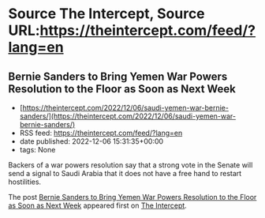 # Source The Intercept, Source URL:https://theintercept.com/feed/?lang=en

## Bernie Sanders to Bring Yemen War Powers Resolution to the Floor as Soon as Next Week
 - [https://theintercept.com/2022/12/06/saudi-yemen-war-bernie-sanders/](https://theintercept.com/2022/12/06/saudi-yemen-war-bernie-sanders/)
 - RSS feed: https://theintercept.com/feed/?lang=en
 - date published: 2022-12-06 15:31:35+00:00
 - tags: None

<p>Backers of a war powers resolution say that a strong vote in the Senate will send a signal to Saudi Arabia that it does not have a free hand to restart hostilities.</p>
<p>The post <a href="https://theintercept.com/2022/12/06/saudi-yemen-war-bernie-sanders/" rel="nofollow">Bernie Sanders to Bring Yemen War Powers Resolution to the Floor as Soon as Next Week</a> appeared first on <a href="https://theintercept.com" rel="nofollow">The Intercept</a>.</p>
